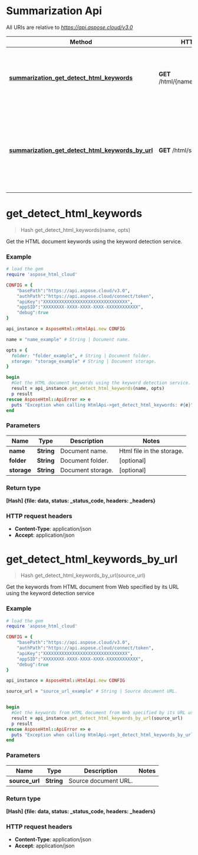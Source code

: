 # Summarization Api

All URIs are relative to *https://api.aspose.cloud/v3.0*

Method | HTTP request | Description
------------- | ------------- | -------------
[**summarization_get_detect_html_keywords**](SummarizationApi.md#get_detect_html_keywords) | **GET** /html/{name}/summ/keywords | Get the HTML document keywords using the keyword detection service.
[**summarization_get_detect_html_keywords_by_url**](SummarizationApi.md#get_detect_html_keywords_by_url) | **GET** /html/summ/keywords | Get the keywords from HTML document from Web specified by its URL using the keyword detection service


# **get_detect_html_keywords**
> Hash get_detect_html_keywords(name, opts)

Get the HTML document keywords using the keyword detection service.

### Example
```ruby
# load the gem
require 'aspose_html_cloud'

CONFIG = {
    "basePath":"https://api.aspose.cloud/v3.0",
    "authPath":"https://api.aspose.cloud/connect/token",
    "apiKey":"XXXXXXXXXXXXXXXXXXXXXXXXXXXXXXXX",
    "appSID":"XXXXXXXX-XXXX-XXXX-XXXX-XXXXXXXXXXXX",
    "debug":true
}

api_instance = AsposeHtml::HtmlApi.new CONFIG

name = "name_example" # String | Document name.

opts = { 
  folder: "folder_example", # String | Document folder.
  storage: "storage_example" # String | Document storage.
}

begin
  #Get the HTML document keywords using the keyword detection service.
  result = api_instance.get_detect_html_keywords(name, opts)
  p result
rescue AsposeHtml::ApiError => e
  puts "Exception when calling HtmlApi->get_detect_html_keywords: #{e}"
end
```

### Parameters

Name | Type | Description  | Notes
------------- | ------------- | ------------- | -------------
 **name** | **String**| Document name. | Html file in the storage.
 **folder** | **String**| Document folder. | [optional] 
 **storage** | **String**| Document storage. | [optional] 

### Return type

**[Hash] {file: data, status: _status_code, headers: _headers}**

### HTTP request headers

 - **Content-Type**: application/json
 - **Accept**: application/json



# **get_detect_html_keywords_by_url**
> Hash get_detect_html_keywords_by_url(source_url)

Get the keywords from HTML document from Web specified by its URL using the keyword detection service

### Example
```ruby
# load the gem
require 'aspose_html_cloud'

CONFIG = {
    "basePath":"https://api.aspose.cloud/v3.0",
    "authPath":"https://api.aspose.cloud/connect/token",
    "apiKey":"XXXXXXXXXXXXXXXXXXXXXXXXXXXXXXXX",
    "appSID":"XXXXXXXX-XXXX-XXXX-XXXX-XXXXXXXXXXXX",
    "debug":true
}

api_instance = AsposeHtml::HtmlApi.new CONFIG

source_url = "source_url_example" # String | Source document URL.


begin
  #Get the keywords from HTML document from Web specified by its URL using the keyword detection service
  result = api_instance.get_detect_html_keywords_by_url(source_url)
  p result
rescue AsposeHtml::ApiError => e
  puts "Exception when calling HtmlApi->get_detect_html_keywords_by_url: #{e}"
end
```

### Parameters

Name | Type | Description  | Notes
------------- | ------------- | ------------- | -------------
 **source_url** | **String**| Source document URL. | 

### Return type

**[Hash] {file: data, status: _status_code, headers: _headers}**

### HTTP request headers

 - **Content-Type**: application/json
 - **Accept**: application/json
